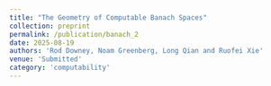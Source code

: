 ```yaml
---
title: "The Geometry of Computable Banach Spaces"
collection: preprint
permalink: /publication/banach_2
date: 2025-08-19
authors: 'Rod Downey, Noam Greenberg, Long Qian and Ruofei Xie'
venue: 'Submitted'
category: 'computability'
---
```

